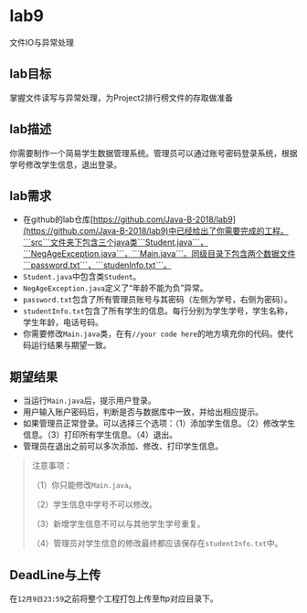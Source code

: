 # lab9
文件IO与异常处理

## lab目标
掌握文件读写与异常处理，为Project2排行榜文件的存取做准备

## lab描述
你需要制作一个简易学生数据管理系统。管理员可以通过账号密码登录系统，根据学号修改学生信息，退出登录。

## lab需求
- 在github的lab仓库[https://github.com/Java-B-2018/lab9](https://github.com/Java-B-2018/lab9)中已经给出了你需要完成的工程。```src```文件夹下包含三个java类```Student.java```，```NegAgeException.java```，```Main.java```。同级目录下包含两个数据文件```password.txt```，```studenInfo.txt```。
- ```Student.java```中包含类```Student```。
- ```NegAgeException.java```定义了“年龄不能为负”异常。
- ```password.txt```包含了所有管理员账号与其密码（左侧为学号，右侧为密码）。
- ```studentInfo.txt```包含了所有学生的信息。每行分别为学生学号，学生名称，学生年龄，电话号码。
- 你需要修改```Main.java```类，在有```//your code here```的地方填充你的代码。使代码运行结果与期望一致。

## 期望结果
- 当运行```Main.java```后，提示用户登录。
- 用户输入账户密码后，判断是否与数据库中一致，并给出相应提示。
- 如果管理员正常登录。可以选择三个选项：（1）添加学生信息。（2）修改学生信息。（3）打印所有学生信息。（4）退出。
- 管理员在退出之前可以多次添加、修改、打印学生信息。
> 注意事项：
>
>（1）你只能修改```Main.java```。
>
>（2）学生信息中学号不可以修改。
>
>（3）新增学生信息不可以与其他学生学号重复。
>
>（4）管理员对学生信息的修改最终都应该保存在```studentInfo.txt```中。
## DeadLine与上传
在```12月9日23:59```之前将整个工程打包上传至ftp对应目录下。

